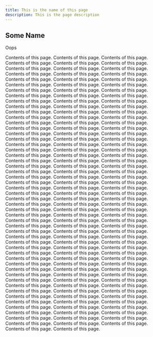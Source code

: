 ```yaml
---
title: This is the name of this page
description: This is the page description
---
```


## Some Name

Oops

Contents of this page. Contents of this page. Contents of this page. Contents of this page. Contents of this page. Contents of this page. Contents of this page. Contents of this page. Contents of this page. Contents of this page. Contents of this page. Contents of this page. Contents of this page. Contents of this page. Contents of this page. Contents of this page. Contents of this page. Contents of this page. Contents of this page. Contents of this page. Contents of this page. Contents of this page. Contents of this page. Contents of this page. Contents of this page. Contents of this page. Contents of this page. Contents of this page. Contents of this page. Contents of this page. Contents of this page. Contents of this page. Contents of this page. Contents of this page. Contents of this page. Contents of this page. Contents of this page. Contents of this page. Contents of this page. Contents of this page. Contents of this page. Contents of this page. Contents of this page. Contents of this page. Contents of this page. Contents of this page. Contents of this page. Contents of this page. Contents of this page. Contents of this page. Contents of this page. Contents of this page. Contents of this page. Contents of this page. Contents of this page. Contents of this page. Contents of this page. Contents of this page. Contents of this page. Contents of this page. Contents of this page. Contents of this page. Contents of this page. Contents of this page. Contents of this page. Contents of this page. Contents of this page. Contents of this page. Contents of this page. Contents of this page. Contents of this page. Contents of this page. Contents of this page. Contents of this page. Contents of this page. Contents of this page. Contents of this page. Contents of this page. Contents of this page. Contents of this page. Contents of this page. Contents of this page. Contents of this page. Contents of this page. Contents of this page. Contents of this page. Contents of this page. Contents of this page. Contents of this page. Contents of this page. Contents of this page. Contents of this page. Contents of this page. Contents of this page. Contents of this page. Contents of this page. Contents of this page. Contents of this page. Contents of this page. Contents of this page. Contents of this page. Contents of this page. Contents of this page. Contents of this page. Contents of this page. Contents of this page. Contents of this page. Contents of this page. Contents of this page. Contents of this page. Contents of this page. Contents of this page. Contents of this page. Contents of this page. Contents of this page. Contents of this page. Contents of this page. Contents of this page. Contents of this page. Contents of this page. Contents of this page. Contents of this page. Contents of this page. Contents of this page. Contents of this page. Contents of this page. Contents of this page. Contents of this page. Contents of this page. Contents of this page. Contents of this page. Contents of this page. Contents of this page. Contents of this page. Contents of this page. Contents of this page. Contents of this page. Contents of this page. Contents of this page. Contents of this page. Contents of this page. Contents of this page. Contents of this page. Contents of this page. Contents of this page. Contents of this page. Contents of this page. Contents of this page. Contents of this page. Contents of this page. Contents of this page. Contents of this page.
